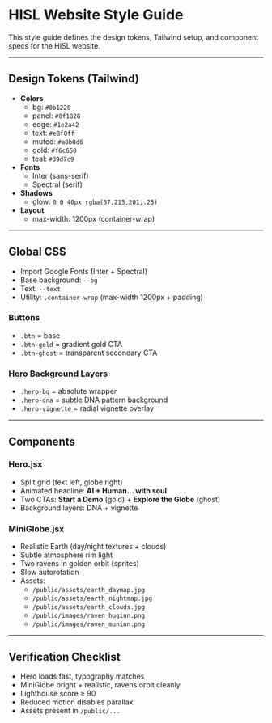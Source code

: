 # HISL Website Style Guide

This style guide defines the design tokens, Tailwind setup, and
component specs for the HISL website.

------------------------------------------------------------------------

## Design Tokens (Tailwind)

-   **Colors**
    -   bg: `#0b1220`
    -   panel: `#0f1828`
    -   edge: `#1e2a42`
    -   text: `#e8f0ff`
    -   muted: `#a8b8d6`
    -   gold: `#f6c650`
    -   teal: `#39d7c9`
-   **Fonts**
    -   Inter (sans-serif)
    -   Spectral (serif)
-   **Shadows**
    -   glow: `0 0 40px rgba(57,215,201,.25)`
-   **Layout**
    -   max-width: 1200px (container-wrap)

------------------------------------------------------------------------

## Global CSS

-   Import Google Fonts (Inter + Spectral)
-   Base background: `--bg`
-   Text: `--text`
-   Utility: `.container-wrap` (max-width 1200px + padding)

### Buttons

-   `.btn` = base
-   `.btn-gold` = gradient gold CTA
-   `.btn-ghost` = transparent secondary CTA

### Hero Background Layers

-   `.hero-bg` = absolute wrapper
-   `.hero-dna` = subtle DNA pattern background
-   `.hero-vignette` = radial vignette overlay

------------------------------------------------------------------------

## Components

### Hero.jsx

-   Split grid (text left, globe right)
-   Animated headline: **AI + Human... with soul**
-   Two CTAs: **Start a Demo** (gold) + **Explore the Globe** (ghost)
-   Background layers: DNA + vignette

### MiniGlobe.jsx

-   Realistic Earth (day/night textures + clouds)
-   Subtle atmosphere rim light
-   Two ravens in golden orbit (sprites)
-   Slow autorotation
-   Assets:
    -   `/public/assets/earth_daymap.jpg`
    -   `/public/assets/earth_nightmap.jpg`
    -   `/public/assets/earth_clouds.jpg`
    -   `/public/images/raven_huginn.png`
    -   `/public/images/raven_muninn.png`

------------------------------------------------------------------------

## Verification Checklist

-   Hero loads fast, typography matches
-   MiniGlobe bright + realistic, ravens orbit cleanly
-   Lighthouse score ≥ 90
-   Reduced motion disables parallax
-   Assets present in `/public/...`
